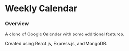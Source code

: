# Weekly Calendar

### Overview

A clone of Google Calendar with some additional features.

Created using React.js, Express.js, and MongoDB.
